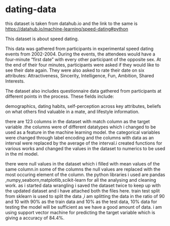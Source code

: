 # dating-data

this dataset is taken from datahub.io and the link to the same is https://datahub.io/machine-learning/speed-dating#python

This dataset is about speed dating.

This data was gathered from participants in experimental speed dating events from 2002-2004. During the events, the attendees would have a four-minute “first date” with every other participant of the opposite sex. At the end of their four minutes, participants were asked if they would like to see their date again. They were also asked to rate their date on six attributes: 
Attractiveness,
Sincerity,
Intelligence,
Fun,
Ambition,
Shared Interests.

The dataset also includes questionnaire data gathered from participants at different points in the process. These fields include: 

demographics,
dating habits,
self-perception across key attributes,
beliefs on what others find valuable in a mate,
and lifestyle information.

there are 123 columns in the dataset with match column as the target variable .the columns were of different datatypes which i changed to be used as a feature in the machine learning model.
the categorical variables were changed through label encoding and the columns with data as an interval were replaced by the average of the interval.i created functions for various works and changed the values in the dataset to numerics to be used in the ml model.

there were null values in the dataset which i filled with mean values of the same column.in some of the columns the null values are replaced with the most occuring element of the column.
the python libraries i used are pandas ,numpy,seaborn,matplotlib,scikit-learn for all the analysing and cleaning work.
as i started data wrangling i saved the dataset twice to keep up with the updated dataset and i have attached both the files here.
train test split from sklearn is used to split the data ,i am splitting the data in the ratio of 90 and 10 with 90% as the train data and 10% as the test data, 10% data for testing the model will be sufficient as we have a good amount of data.
i am using support vector machine for predicting the target variable which is giving a accuracy of 84.4%.


